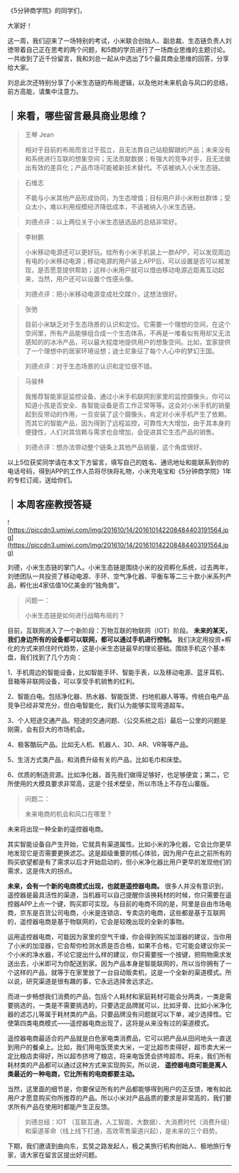 《5分钟商学院》的同学们，

大家好！

这一周，我们迎来了一场特别的考试，小米联合创始人、副总裁、生态链负责人刘徳带着自己正在思考的两个问题，和5商的学员进行了一场商业思维的主题讨论。一共收到了近千份留言，我和刘总一起从中选出了5个最具商业思维的回答，分享给大家。

刘总此次还特别分享了小米生态链的布局逻辑，以及他对未来机会与风口的总结，前方高能，请集中注意力。

## ｜来看，哪些留言最具商业思维？

> 王琴 Jean
> 
> 相对于目前的布局而言过于孤立，且无法靠自己站稳脚跟的产品；未来没有和系统进行互联的想象空间；无法贡献数据；有强大的竞争对手，且无法做出有效的差异化；产品市场可能被新技术替代。不该被纳入小米生态链。

> 石维志
> 
> 不能与小米其他产品形成协同，为生态增值；目标用户非小米粉丝群体；受众太小，难以利用规模经济降低成本，不该被纳入小米生态链。

> 刘德点评：以上两位关于小米生态链选品的总结非常好。

> 李树鹏
> 
> 小米移动电源还可以更好玩。给所有小米手机装上一款APP，可以发现周边有电的小米移动电源；移动电源的用户装上APP后，可以设置是否可以被发现，是否愿意提供帮助；这样小米用户就可以借由移动电源近距离互动起来，当然，用户还可以设置个性感头像。

> 刘德点评：把小米移动电源变成社交媒介，这想法很好。

> 张弛
> 
> 目前小米缺乏对于生态场景的认识和定位。它需要一个理想的空间，在这个空间里，所有产品能够组合成一个生态体系，不再是一堆看似有用却又无法感知的的冰冷产品，可以最大程度地提供用户的想象空间。比如，宜家提供了一个理想中的居家环境设想；迪士尼象征了每个人心中的梦幻王国。

> 刘德点评：对于生态场景的认识和定位很不错。

> 马骏林
> 
> 我推荐智能家庭监控设备。通过小米手机联网到家里的监控摄像头，你可以知道小孩是否安全、各智能设备是否工作正常等等。这会对小米手机的销量起到反带动的作用，一旦安装了这个摄像头，肯定对小米手机产生了依赖。而其它的智能产品，因为得到了远程监控，可靠性大大增加，由于其本身的便捷性，人们对其信赖与需求也会增加，会促进其它生态产品的销售。

> 刘德点评：想办法带动整个链条上其他产品销量，这个角度很好。

以上5位获奖同学请在本文下方留言，填写自己的姓名、通讯地址和能联系到你的电话号码，得到APP的工作人员将尽快将礼物，小米充电宝和《5分钟商学院》1年的专栏订阅，送给你们。

## ｜本周客座教授答疑

![https://piccdn3.umiwi.com/img/201610/14/201610142208484403191564.jpg](https://piccdn3.umiwi.com/img/201610/14/201610142208484403191564.jpg)

刘德，小米生态链的掌门人。小米生态链是围绕小米的投资孵化系统，过去两年，刘徳团队一共投资了移动电源、手环、空气净化器、平衡车等二三十款小米系列产品，孵化出4家估值10亿美金的“独角兽”。

> 问题一：
> 
> 小米生态链是如何进行战略布局的？

目前，互联网进入了一个新阶段：万物互联的物联网（IOT）阶段。 **未来的某天，我们身边所有的设备都可以联网，都可以通过手机进行控制。** 我们决定用投资+孵化的方式来抓住时代趋势，这是小米生态链最早的理论基础。围绕手机这个基本盘，我们找到了几个方向：

1、手机周边的智能设备，比如智能手环、智能手表，以及移动电源、蓝牙耳机、音箱等非联网设备，可以享受手机销售的红利。

2、智能白电。包括净化器、热水器、智能饭煲、扫地机器人等等。传统白电产品竞争已经非常充分，但白电智能化，我们认为能够实现弯道超车。

3、个人短途交通产品。短途的交通问题、（公交系统之后）最后一公里的问题是刚需，会有巨大的市场机会。

4、极客酷玩产品。比如无人机、机器人、3D、AR、VR等等产品。

5、生活方式类产品，和消费升级有关的产品，比如毛巾和床垫。

6、优质的制造资源。比如净化器，首先我们做得足够好，也足够便宜；第二，它所使用的大模具要求非常高，这是个技术壁垒，所以市场上不存在山寨版。

> 问题二：
> 
> 未来电商的机会和风口在哪里？

未来将出现一种全新的遥控器电商。

其实智能设备自产生开始，它就具有渠道属性。比如小米的净化器，它会比你更早地发现它是否需要更换滤芯。这是超级重要的核心体验，因为用户在此之前所有的购买欲望都是有了需求以后才开始启动的，但小米净化器比用户更早的发现他们的需求，这是伟大的拐点。

 **未来，会有一个新的电商模式出现，也就是遥控器电商。** 很多人并没有意识到，遥控器是最具活性的渠道，当机器可以自己提醒你该换耗材的时候，你只需要在遥控器APP上点一个键，购买即可实现。与目前的电商不同的是，阿里是自由市场电商，京东是百货公司电商，小米是连锁店、专卖店的电商，这些都是基于互联网的，遥控器电商是基于物联网的，它会是较晚出现的全新的事物。

运用遥控器电商，可能因为家里的空气干燥，你会得到购买加湿器的建议，当你用了小米的加湿器，它会帮你检测水质是否合格，如果不合格，它可能会建议你买一个小米的净水器，不论它提出什么样的建议，你只需要按一个按键，把购物需求发送出去，小米即可为你配送到家。因为产品本身是智能联网的，所以当你拥有了一个这样的产品，就等于在家里放了一台自动贩卖机，这是一个全新的渠道模式。所以说，研究渠道是很有趣的事，它永远选择舍远求近。

而进一步畅想我们消费的产品，包括个人耗材和家庭耗材可能会分两类，一类是需要挑选的，一类是不需要挑选的，只要选定品牌就可以，比如牙膏、比如小米净化器的滤芯儿等属于耗材类的产品，只要品牌没有问题就可以下单，减少选择性。它使第四类电商模式——遥控器电商出现了，这将是从来没有过的渠道模式。

遥控器电商最适合的产品就是白色家电类消费品，它可以把产品从田间地头一直送到用户的餐桌上。比如，我们用电饭煲卖大米，一定比超市卖得好，超市卖大米一定比粮店卖得好，所以超市挤垮了粮店，将来电饭煲会挤垮超市。将来，我们所有耗材类的产品都可以通过这种方式来实现购买。所以说， **遥控器电商可能是离人类最近的一种电商，它比所有的电商都要主动。**

当然，这里面的细节是，你要保证所有的产品都能够得到用户的正反馈，唯有如此用户才愿意购买你所推荐的产品。所以小米对产品品质的要求是非常高的，我们要求所有产品在使用时都能产生正反馈。

> 刘德总结：IOT （互联互通，人工智能，大数据）、大消费时代（消费升级）和渠道革命（线上线下打通，高效零售渠道兴起），是未来的三个趋势。

下期，我们邀请到曲向东，玄奘之路发起人，极之美旅行机构创始人、极地旅行专家，请大家在留言区提出好问题。

---
